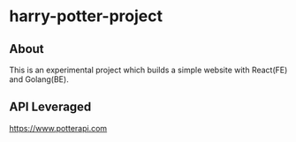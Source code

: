 # harry-potter-project

## About
This is an experimental project which builds a simple website with React(FE) and Golang(BE).

## API Leveraged
https://www.potterapi.com
